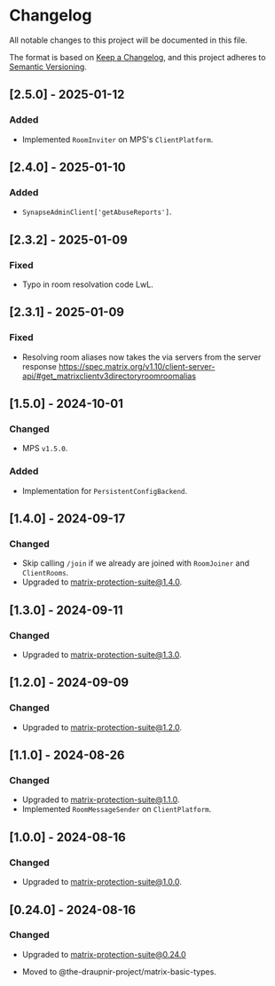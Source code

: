 <!--
SPDX-FileCopyrightText: 2024 Gnuxie <Gnuxie@protonmail.com>

SPDX-License-Identifier: CC-BY-SA-4.0
-->

# Changelog

All notable changes to this project will be documented in this file.

The format is based on [Keep a Changelog](https://keepachangelog.com/en/1.1.0/),
and this project adheres to [Semantic Versioning](https://semver.org/spec/v2.0.0.html).

## [2.5.0] - 2025-01-12

### Added

- Implemented `RoomInviter` on MPS's `ClientPlatform`.

## [2.4.0] - 2025-01-10

### Added

- `SynapseAdminClient['getAbuseReports']`.

## [2.3.2] - 2025-01-09

### Fixed

- Typo in room resolvation code LwL.

## [2.3.1] - 2025-01-09

### Fixed

- Resolving room aliases now takes the via servers from the server
  response
  https://spec.matrix.org/v1.10/client-server-api/#get_matrixclientv3directoryroomroomalias

## [1.5.0] - 2024-10-01

### Changed

- MPS `v1.5.0`.

### Added

- Implementation for `PersistentConfigBackend`.

## [1.4.0] - 2024-09-17

### Changed

- Skip calling `/join` if we already are joined with `RoomJoiner` and `ClientRooms`.
- Upgraded to matrix-protection-suite@1.4.0.

## [1.3.0] - 2024-09-11

### Changed

- Upgraded to matrix-protection-suite@1.3.0.

## [1.2.0] - 2024-09-09

### Changed

- Upgraded to matrix-protection-suite@1.2.0.

## [1.1.0] - 2024-08-26

### Changed

- Upgraded to matrix-protection-suite@1.1.0.
- Implemented `RoomMessageSender` on `ClientPlatform`.

## [1.0.0] - 2024-08-16

### Changed

- Upgraded to matrix-protection-suite@1.0.0.

## [0.24.0] - 2024-08-16

### Changed

- Upgraded to matrix-protection-suite@0.24.0

- Moved to @the-draupnir-project/matrix-basic-types.
